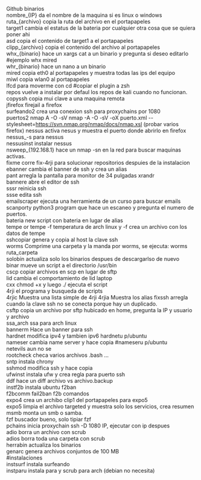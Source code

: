 Github              binarios                                                                           
nombre_{IP}         da el nombre de la maquina si es linux o windows                                   
ruta_{archivo}      copia la ruta del archivo en el portapapeles                                       
target1             cambia el estatus de la bateria por cualquier otra cosa que se quiera poner ahi    
asd                 copia el contenido de target1 a el portapapeles                                    
clipp_{archivo}     copia el contenido del archivo al portapapeles                                     
whx_{binario}       hace un xargs cat a un binario y pregunta si deseo editarlo #ejemplo whx mired     
whr_{binario}       hace un nano a un binario                                                          
mired               copia eth0 al portapapeles y muestra todas las ips del equipo                      
miwl                copia wlan0 al portapapeles                                                        
lfcd                para moverme con cd  #copiar el plugin a zsh                                       
repos               vuelve a instalar por defaul los repos de kali cuando no funcionan.                
copyssh             copia mui clave a una maquina remota                                               
jfirefox            firejail a firefox                                                                 
surfeando2          crea una conexion ssh para proxychains por 1080                                    
puertos2            nmap A -O -sV  nmap -A -O -sV -oX puerto.xml --stylesheet=https://svn.nmap.org/nmap/docs/nmap.xsl (probar varios firefox)
nessus              activa nesus y muestra el puerto donde abrirlo en firefox                          
nessus_-s           para nessus                                                                        
nessusinst          instalar nessus                                                                    
nsweep_{192.168.1}  hace un nmap -sn en la red para buscar maquinas activas.                           
fixme               corre fix-4rji para solucionar repositorios despuies de la instalacion             
ebanner             cambia el banner de ssh y crea un alias                                            
pant                arregla la pantalla para monitor de 34 pulgadas xrandr                             
bannere             abre el editor de ssh                                                              
sssr                reinicia ssh                                                                       
ssse                edita ssh                                                                          
emailscraper        ejecuta una herramienta de un curso para buscar emails                             
scanporty           python3 program que hace un escaneo y pregunta el numero de puertos.               
bateria             new script con bateria en lugar de alias                                           
tempe               or tempe -f temperatura de arch linux y -f crea un archivo con los datos de tempe  
sshcopiar           genera y copia al host la clave ssh                                                
worms               Comprime una carpeta y la manda por worms, se ejecuta: worms ruta_carpeta          
solobin             actualiza solo los binarios despues de descargarlso de nuevo                       
binar               mueve un script a el directorio /usr/bin                                           
cscp                copiar archivos en scp en lugar de sftp                                            
lid                 cambia el comportamiento de lid laptop                                             
cxx                 chmod +x y luego ./ ejecuta el script                                              
4rji                el programa y busqueda de scripts                                                  
4rjic		    Muestra una lista simple de 4rji
4rjia		    Muestra los alias
fixssh              arregla cuando la clave ssh no se conecta porque hay un duplicado.                 
csftp               copia un archivo por sftp hubicado en home, pregunta la IP y usuario y archivo     
ssa_arch            ssa para arch linux                                                                
bannerm             Hace un banner para ssh                                                            
hardnet             modifica ipv4 y tambien ipv6  hardnetu p/ubuntu                                    
nameser             cambia name server y hace copia #nameseru p/ubuntu                                 
netevils            aun no se                                                                          
rootcheck           checa varios archivos .bash ...                                                    
sntp                instala chrony                                                                     
sshmod              modifica ssh y hace copia                                                          
ufwinst             instala ufw y crea regla para puerto ssh                                           
ddf                 hace un diff archivo vs archivo.backup                                             
instf2b             instala ubuntu f2ban                                                               
f2bcomm             fail2ban f2b comandos                                                              
expo4               crea un archibo clip1 del portapapeles para expo5                                  
expo5               limpia el archivo targeted y muestra solo los servicios, crea resumen              
msmb                monta un smb o samba.                                                              
fzf                 buscador bueno, solo tipiar fzf                                                    
pchains             inicia proxychain ssh -D 1080 IP, ejecutar con ip despues                          
adio                borra un archivo con scrub                                                         
adios               borra toda una carpeta con scrub                                                   
herrabin            actualiza los binarios                                                             
genarc              genera archivos conjuntos de 100 MB                                                
#instalaciones                                                                                         
instsurf            instala surfeando                                                                  
instparu            instala para y scrub para arch (debian no necesita)                                
